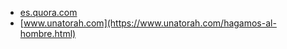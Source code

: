 * [es.quora.com](https://es.quora.com/Con-qui%C3%A9n-hablaba-Dios-cuando-en-G%C3%A9nesis-1-26-cuando-dice-Hagamos-al-hombre)
* [www.unatorah.com](https://www.unatorah.com/hagamos-al-hombre.html)
